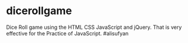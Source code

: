 # dicerollgame
Dice Roll game using the HTML CSS JavaScript and jQuery. That is very effective for the Practice of JavaScript. 
#alisufyan

